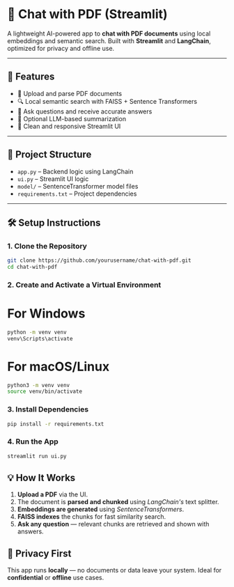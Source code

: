 # 🧠 Chat with PDF (Streamlit)

A lightweight AI-powered app to **chat with PDF documents** using local embeddings and semantic search. Built with **Streamlit** and **LangChain**, optimized for privacy and offline use.

---
## 🚀 Features

- 📄 Upload and parse PDF documents
- 🔍 Local semantic search with FAISS + Sentence Transformers
- 💬 Ask questions and receive accurate answers
- 🧠 Optional LLM-based summarization
- 🎈 Clean and responsive Streamlit UI

---
## 📁 Project Structure

- `app.py` – Backend logic using LangChain
- `ui.py` – Streamlit UI logic
- `model/` – SentenceTransformer model files
- `requirements.txt` – Project dependencies


---
## 🛠️ Setup Instructions

### 1. Clone the Repository
```bash
git clone https://github.com/yourusername/chat-with-pdf.git
cd chat-with-pdf
```
### 2. Create and Activate a Virtual Environment
# For Windows
```bash
python -m venv venv
venv\Scripts\activate
```
# For macOS/Linux
```bash
python3 -m venv venv
source venv/bin/activate
```
### 3. Install Dependencies
```bash
pip install -r requirements.txt
```
### 4. Run the App
```bash
streamlit run ui.py
```
## 💡 How It Works

1. **Upload a PDF** via the UI.
2. The document is **parsed and chunked** using *LangChain's* text splitter.
3. **Embeddings are generated** using *SentenceTransformers*.
4. **FAISS indexes** the chunks for fast similarity search.
5. **Ask any question** — relevant chunks are retrieved and shown with answers.

## 🔐 Privacy First

This app runs **locally** — no documents or data leave your system. Ideal for **confidential** or **offline** use cases.
